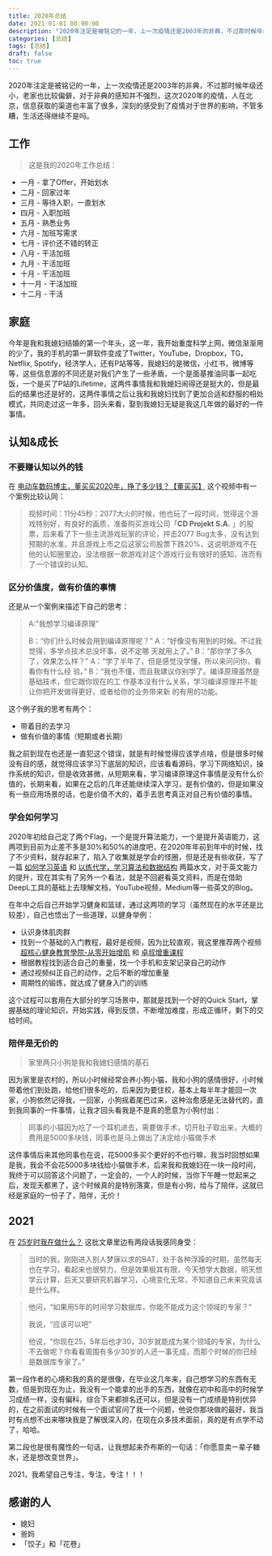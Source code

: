 ```yaml
---
title: 2020年总结
date: 2021-01-01 00:00:00
description: "2020年注定是被铭记的一年，上一次疫情还是2003年的非典，不过那时候年级还小，老家也比较偏僻，对于非典的感知并不强烈，这次2020年的疫情，人在北京，信息获取的渠道也丰富了很多，深刻的感受到了疫情对于世界的影响，不管多糟，生活还得继续不是吗。"
categories: [总结]
tags: [总结]
draft: false
toc: true
---
```



2020年注定是被铭记的一年，上一次疫情还是2003年的非典，不过那时候年级还小，老家也比较偏僻，对于非典的感知并不强烈，这次2020年的疫情，人在北京，信息获取的渠道也丰富了很多，深刻的感受到了疫情对于世界的影响，不管多糟，生活还得继续不是吗。

## 工作

> 这是我的2020年工作总结：

- 一月 - 拿了Offer，开始划水
- 二月 - 回家过年
- 三月 - 等待入职，一直划水
- 四月 - 入职加班
- 五月 - 熟悉业务 
- 六月 - 加班写需求
- 七月 - 评价还不错的转正
- 八月 - 干活加班
- 九月 - 干活加班
- 十月 - 干活加班
- 十一月 - 干活加班
- 十二月 - 干活

## 家庭

今年是我和我媳妇结婚的第一个年头，这一年，我开始重度科学上网，微信渐渐用的少了，我的手机的第一屏软件变成了Twitter，YouTube，Dropbox，TG，Netflix, Spotify，经济学人，还有P站等等，我媳妇的是微信，小红书，微博等等，这些信息源的不同还是对我们产生了一些矛盾，一个是面基推油同事一起吃饭，一个是买了P站的Lifetime，这两件事情我和我媳妇闹得还是挺大的，但是最后的结果也还是好的，这两件事情之后让我和我媳妇找到了更加合适和舒服的相处模式，共同走过这一年多，回头来看，娶到我媳妇无疑是我这几年做的最好的一件事情。

## 认知&成长

### 不要赚认知以外的钱

在 [电动车数码博主，董买买2020年，挣了多少钱？【董买买】](https://www.youtube.com/watch?v=-c3jJGjNIJM) 这个视频中有一个案例比较认同：

> 视频时间：11分45秒：2077大火的时候，他也玩了一段时间，觉得这个游戏特别好，有良好的画质，准备购买游戏公司「**CD Projekt S.A.** 」的股票，后来看了下一些主流游戏玩家的评论，抨击2077 Bug太多，没有达到预期的水准，并且游戏上市之后这家公司股票下跌20%，这说明游戏不在他的认知圈里边，没法根据一款游戏对这个游戏行业有很好的感知，进而有了一个错误的认知。

### 区分价值度，做有价值的事情

还是从一个案例来描述下自己的思考：

> A:"我想学习编译原理"
>
> B：“你们什么时候会用到编译原理呢？”
> A：“好像没有用到的时候。不过我觉得，多学点技术总没坏事，说不定哪 天就用上了。”
> B：“那你学了多久了，效果怎么样？”
> A：“学了半年了，但是感觉没学懂，所以来问问你，看看你有什么经 验。”
> B：“我也不懂，而且我建议你别学了。编译原理虽然是基础技术，但它跟你现在的工 作基本没有什么关系，学习编译原理并不能让你把开发做得更好，或者给你的业务带来新 的有用的功能。

这个例子我的思考有两个：

- 带着目的去学习
- 做有价值的事情（短期或者长期）

我之前到现在也还是一直犯这个错误，就是有时候觉得应该学点啥，但是很多时候没有目的感，就觉得应该学习下底层的知识，应该看看源码，学习下网络知识，操作系统的知识，但是收效甚微，从短期来看，学习编译原理这件事情是没有什么价值的，长期来看，如果在之后的几年还能继续深入学习，是有价值的，但是如果没有一些应用场景的话，也是价值不大的，着手去思考真正对自己有价值的事情。

### 学会如何学习

2020年初给自己定了两个Flag，一个是提升算法能力，一个是提升英语能力，这两项到目前为止差不多是30%和50%的进度吧，在2020年年前到年中的时候，找了不少资料，就存起来了，陷入了收集就是学会的怪圈，但是还是有些收获，写了一篇 [如何学习英语](https://blog.sailfishc.cn/posts/2020/03/%E5%A6%82%E4%BD%95%E5%AD%A6%E4%B9%A0%E8%8B%B1%E8%AF%AD/) 和 [以练代学，学习算法和数据结构](https://blog.sailfishc.cn/posts/2019/10/以练代学学习算法和数据结构/) 两篇水文，对于英文能力的提升，现在其实有了另外一个看法，就是不回避看英文资料，而是在借助DeepL工具的基础上去理解文档，YouTube视频，Medium等一些英文的Blog。

在年中之后自己开始学习健身和篮球，通过这两项的学习（虽然现在的水平还是比较差），自己也悟出了一些道理，以健身举例：

- 认识身体肌肉群
- 找到一个基础的入门教程，最好是视频，因为比较直观，我这里推荐两个视频 [超核心健身教育學院-从零开始增肌](https://hahow.in/@5cd3fea54a8a090020f21301) 和 [卓叔增重课程](https://www.bilibili.com/read/cv6453383/) 
- 根据教程找到适合自己的重量，找一个手机和支架记录自己的动作
- 通过视频纠正自己的动作，之后不断的增加重量
- 周期性的锻炼，就达成了健身入门的训练

这个过程可以套用在大部分的学习场景中，那就是找到一个好的Quick Start，掌握基础的理论知识，开始实践，得到反馈，不断增加难度，形成正循环，剩下的交给时间。

### 陪伴是无价的

> 家里两只小狗是我和我媳妇感情的基石

因为家里是农村的，所以小时候经常会养小狗小猫，我和小狗的感情很好，小时候带着他们到处跑，给他们很多吃的，后来因为要住校，基本上每半年才能回一次家，小狗依然记得我，一回家，小狗摇着尾巴过来，这种治愈感是无法替代的，直到我同事的一件事情，让我才回头看我是不是真的愿意为小狗付出：

> 同事的小猫因为吃了一个耳机进去，需要做手术，切开肚子取出来，大概的费用是5000多块钱，同事也是马上做出了决定给小猫做手术

这件事情后来其他同事也在说，花5000多买个更好的不也行嘛，我当时回想如果是我，我会不会花5000多块钱给小猫做手术，后来我和我媳妇在一块一段时间，我终于可以回答这个问题了，一定会的，一个人的时候，当你下午睡一觉起来之后，发现天都黑了，这个时候真的是特别落寞，但是有小狗，给与了陪伴，这就已经是家庭的一份子了，陪伴，无价！

## 2021

在 [25岁时我在做什么？](https://mp.weixin.qq.com/s/lpBx2nHXhGEp79mmPmBjuA) 这批文章里边有两段话我感同身受：

> 当时的我，刚刚进入别人梦寐以求的BAT，处于各种浮躁的时期，虽然每天也在学习，看起来也很努力，但是效果极其有限，今天想学大数据，明天想学云计算，后天又要研究机器学习，心境变化无常，不知道自己未来究竟该是什么样。

> 他问，“如果用5年的时间学习数据库，你能不能成为这个领域的专家？”
>
> 我说，“应该可以吧”
>
> 他说，“你现在25，5年后也才30，30岁就能成为某个领域的专家，为什么不去做呢？你看看周围有多少30岁的人还一事无成，而那个时候的你已经是数据库专家了。”

第一段作者的心境和我的真的是很像，在毕业这几年来，自己想学习的东西有无数，但是到现在为止，我没有一个能拿的出手的东西，就像在初中和高中的时候学习成绩一样，没有偏科，综合下来都排名还可以，但是没有一门成绩是特别优异的，在之前面试的时候有一个面试官问了我一个问题，他说你那块做的最好，我当时有点想不出来哪块我是了解很深入的，在现在众多技术面前，真的是有点学不动了，哈哈。

第二段也是很有魔性的一句话，让我想起来乔布斯的一句话：「你愿意卖一辈子糖水，还是想改变世界」。

2021，我希望自己专注，专注，专注！！！

## 感谢的人

- 媳妇
- 爸妈
- 「饺子」和「花卷」